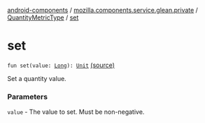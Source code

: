 [android-components](../../index.md) / [mozilla.components.service.glean.private](../index.md) / [QuantityMetricType](index.md) / [set](./set.md)

# set

`fun set(value: `[`Long`](https://kotlinlang.org/api/latest/jvm/stdlib/kotlin/-long/index.html)`): `[`Unit`](https://kotlinlang.org/api/latest/jvm/stdlib/kotlin/-unit/index.html) [(source)](https://github.com/mozilla-mobile/android-components/blob/master/components/service/glean/src/main/java/mozilla/components/service/glean/private/QuantityMetricType.kt#L35)

Set a quantity value.

### Parameters

`value` - The value to set. Must be non-negative.